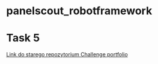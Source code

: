 # panelscout_robotframework
 
# Task 5 
[Link do starego repozytorium Challenge portfolio](https://github.com/agatagnoinska/panelscout_robotframework.git)